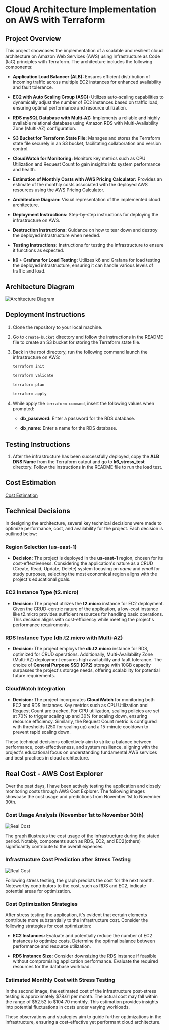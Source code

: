 # Cloud Architecture Implementation on AWS with Terraform

## Project Overview

This project showcases the implementation of a scalable and resilient cloud architecture on Amazon Web Services (AWS) using Infrastructure as Code (IaC) principles with Terraform. The architecture includes the following components:

- **Application Load Balancer (ALB):** Ensures efficient distribution of incoming traffic across multiple EC2 instances for enhanced availability and fault tolerance.

- **EC2 with Auto Scaling Group (ASG):** Utilizes auto-scaling capabilities to dynamically adjust the number of EC2 instances based on traffic load, ensuring optimal performance and resource utilization.

- **RDS mySQL Database with Multi-AZ:** Implements a reliable and highly available relational database using Amazon RDS with Multi-Availability Zone (Multi-AZ) configuration.

- **S3 Bucket for Terraform State File:** Manages and stores the Terraform state file securely in an S3 bucket, facilitating collaboration and version control.

- **CloudWatch for Monitoring:** Monitors key metrics such as CPU Utilization and Request Count to gain insights into system performance and health.

- **Estimation of Monthly Costs with AWS Pricing Calculator:** Provides an estimate of the monthly costs associated with the deployed AWS resources using the AWS Pricing Calculator.

- **Architecture Diagram:** Visual representation of the implemented cloud architecture.

- **Deployment Instructions:** Step-by-step instructions for deploying the infrastructure on AWS.

- **Destruction Instructions:** Guidance on how to tear down and destroy the deployed infrastructure when needed.

- **Testing Instructions:** Instructions for testing the infrastructure to ensure it functions as expected.

- **k6 + Grafana for Load Testing:** Utilizes k6 and Grafana for load testing the deployed infrastructure, ensuring it can handle various levels of traffic and load.

## Architecture Diagram

![Architecture Diagram](./img/solution.jpeg)

## Deployment Instructions

1. Clone the repository to your local machine.

2. Go to `create-bucket` directory and follow the instructions in the README file to create an S3 bucket for storing the Terraform state file.

3. Back in the root directory, run the following command launch the infrastructure on AWS:

    ```bash
    terraform init
    ```

    ```bash
    terraform validate
    ```

    ```bash
    terraform plan
    ```

    ```bash
    terraform apply
    ```

4. While apply the `terraform command`, insert the following values when prompted:

    - **db_password:** Enter a password for the RDS database.

    - **db_name:** Enter a name for the RDS database.

## Testing Instructions

1. After the infrastructure has been successfully deployed, copy the **ALB DNS Name** from the Terraform output and go to **k6_stress_test** directory. Follow the instructions in the README file to run the load test.


## Cost Estimation

[Cost Estimation](./img/estimativa_custos.pdf)

## Technical Decisions

In designing the architecture, several key technical decisions were made to optimize performance, cost, and availability for the project. Each decision is outlined below:

### Region Selection (us-east-1)

- **Decision:** The project is deployed in the **us-east-1** region, chosen for its cost-effectiveness. Considering the application's nature as a CRUD (Create, Read, Update, Delete) system focusing on *name* and *email* for study purposes, selecting the most economical region aligns with the project's educational goals.

### EC2 Instance Type (t2.micro)

- **Decision:** The project utilizes the **t2.micro** instance for EC2 deployment. Given the CRUD-centric nature of the application, a low-cost instance like t2.micro provides sufficient resources for handling basic operations. This decision aligns with cost-efficiency while meeting the project's performance requirements.

### RDS Instance Type (db.t2.micro with Multi-AZ)

- **Decision:** The project employs the **db.t2.micro** instance for RDS, optimized for CRUD operations. Additionally, Multi-Availability Zone (Multi-AZ) deployment ensures high availability and fault tolerance. The choice of **General Purpose SSD (GP2)** storage with 10GB capacity surpasses the project's storage needs, offering scalability for potential future requirements.

### CloudWatch Integration

- **Decision:** The project incorporates **CloudWatch** for monitoring both EC2 and RDS instances. Key metrics such as CPU Utilization and Request Count are tracked. For CPU utilization, scaling policies are set at 70% to trigger scaling up and 30% for scaling down, ensuring resource efficiency. Similarly, the Request Count metric is configured with thresholds (250 for scaling up) and a 15-minute cooldown to prevent rapid scaling down.

These technical decisions collectively aim to strike a balance between performance, cost-effectiveness, and system resilience, aligning with the project's educational focus on understanding fundamental AWS services and best practices in cloud architecture.

## Real Cost - AWS Cost Explorer

Over the past days, I have been actively testing the application and closely monitoring costs through AWS Cost Explorer. The following images showcase the cost usage and predictions from November 1st to November 30th.

### Cost Usage Analysis (November 1st to November 30th)

![Real Cost](./img/used_test.jpeg)

The graph illustrates the cost usage of the infrastructure during the stated period. Notably, components such as RDS, EC2, and EC2(others) significantly contribute to the overall expenses.

### Infrastructure Cost Prediction after Stress Testing

![Real Cost](./img/used_prediction.jpeg)

Following stress testing, the graph predicts the cost for the next month. Noteworthy contributors to the cost, such as RDS and EC2, indicate potential areas for optimization.

### Cost Optimization Strategies

After stress testing the application, it's evident that certain elements contribute more substantially to the infrastructure cost. Consider the following strategies for cost optimization:

- **EC2 Instances:** Evaluate and potentially reduce the number of EC2 instances to optimize costs. Determine the optimal balance between performance and resource utilization.

- **RDS Instance Size:** Consider downsizing the RDS instance if feasible without compromising application performance. Evaluate the required resources for the database workload.

### Estimated Monthly Cost with Stress Testing

In the second image, the estimated cost of the infrastructure post-stress testing is approximately $78.61 per month. The actual cost may fall within the range of $52.52 to $104.70 monthly. This estimation provides insights into potential fluctuations in costs under varying workloads.

These observations and strategies aim to guide further optimizations in the infrastructure, ensuring a cost-effective yet performant cloud architecture.
